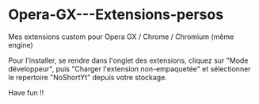 # Opera-GX---Extensions-persos
Mes extensions custom pour Opera GX / Chrome / Chromium (même engine)

Pour l'installer, se rendre dans l'onglet des extensions, cliquez sur "Mode développeur", puis "Charger l'extension non-empaquetée" et sélectionner le repertoire "NoShortYt" depuis votre stockage.

Have fun !!